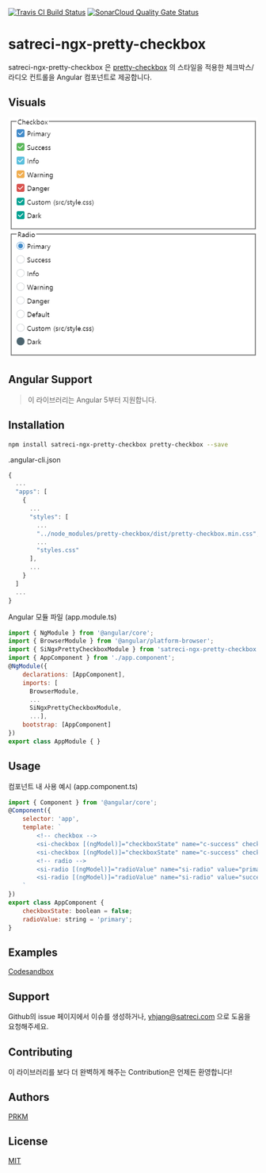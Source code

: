 [![Travis CI Build Status](https://travis-ci.org/satrec-initiative/satreci-ngx-pretty-checkbox.svg?branch=master)](https://travis-ci.org/satrec-initiative/satreci-ngx-pretty-checkbox)
[![SonarCloud Quality Gate Status](https://sonarcloud.io/api/project_badges/measure?project=satrec-initiative_satreci-ngx-pretty-checkbox&metric=alert_status)](https://sonarcloud.io/dashboard?id=satrec-initiative_satreci-ngx-pretty-checkbox)

# satreci-ngx-pretty-checkbox

satreci-ngx-pretty-checkbox 은 [pretty-checkbox](https://lokesh-coder.github.io/pretty-checkbox/) 의 스타일을 적용한 체크박스/라디오 컨트롤을 Angular 컴포넌트로 제공합니다.

## Visuals

![Demo Image](checkbox-demo.png)

## Angular Support

> 이 라이브러리는 Angular 5부터 지원합니다.

## Installation

```bash
npm install satreci-ngx-pretty-checkbox pretty-checkbox --save
```

.angular-cli.json

```javascript
{
  ...
  "apps": [
    {
      ...
      "styles": [
        ...
        "../node_modules/pretty-checkbox/dist/pretty-checkbox.min.css",
        ...
        "styles.css"
      ],
      ...
    }
  ]
  ...
}
```

Angular 모듈 파일 (app.module.ts)

```javascript
import { NgModule } from '@angular/core';
import { BrowserModule } from '@angular/platform-browser';
import { SiNgxPrettyCheckboxModule } from 'satreci-ngx-pretty-checkbox';
import { AppComponent } from './app.component';
@NgModule({
    declarations: [AppComponent],
    imports: [
      BrowserModule,
      ...
      SiNgxPrettyCheckboxModule,
      ...],
    bootstrap: [AppComponent]
})
export class AppModule { }
```

## Usage

컴포넌트 내 사용 예시 (app.component.ts)

```javascript
import { Component } from '@angular/core';
@Component({
    selector: 'app',
    template: `
        <!-- checkbox -->
        <si-checkbox [(ngModel)]="checkboxState" name="c-success" checkboxClass="p-success">Success</si-checkbox>
        <si-checkbox [(ngModel)]="checkboxState" name="c-success" checkboxClass="p-success">Success</si-checkbox>
        <!-- radio -->
        <si-radio [(ngModel)]="radioValue" name="si-radio" value="primary" radioClass="p-primary-o">Primary</si-radio>
        <si-radio [(ngModel)]="radioValue" name="si-radio" value="success" radioClass="p-success-o">Success</si-radio>
    `
})
export class AppComponent {
    checkboxState: boolean = false;
    radioValue: string = 'primary';
}
```

## Examples

[Codesandbox](https://codesandbox.io/s/github/satrec-initiative/satreci-ngx-pretty-checkbox)

## Support

Github의 issue 페이지에서 이슈를 생성하거나, [yhjang@satreci.com](yhjang@satreci.com) 으로 도움을 요청해주세요.

## Contributing

이 라이브러리를 보다 더 완벽하게 해주는 Contribution은 언제든 환영합니다!

## Authors

[PRKM](https://gist.github.com/PRKM)

## License

[MIT](https://choosealicense.com/licenses/mit/)
